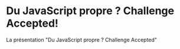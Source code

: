 Du JavaScript propre ? Challenge Accepted!
=================

La présentation "Du JavaScript propre ? Challenge Accepted"